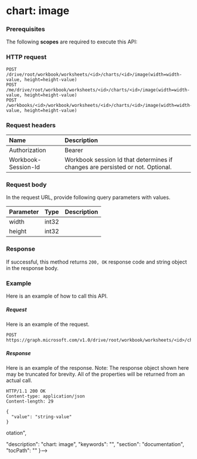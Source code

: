 # chart: image


### Prerequisites
The following **scopes** are required to execute this API: 
### HTTP request
<!-- { "blockType": "ignored" } -->
```http
POST /drive/root/workbook/worksheets/<id>/charts/<id>/image(width=width-value, height=height-value)
POST /me/drive/root/workbook/worksheets/<id>/charts/<id>/image(width=width-value, height=height-value)
POST /workbooks/<id>/workbook/worksheets/<id>/charts/<id>/image(width=width-value, height=height-value)

```
### Request headers
| Name       | Description|
|:---------------|:----------|
| Authorization  | Bearer <code>|
| Workbook-Session-Id  | Workbook session Id that determines if changes are persisted or not. Optional.|

### Request body
In the request URL, provide following query parameters with values.

| Parameter	   | Type	|Description|
|:---------------|:--------|:----------|
|width|int32||
|height|int32||

### Response
If successful, this method returns `200, OK` response code and string object in the response body.

### Example
Here is an example of how to call this API.
##### Request
Here is an example of the request.
<!-- {
  "blockType": "request",
  "name": "chart_image"
}-->
```http
POST https://graph.microsoft.com/v1.0/drive/root/workbook/worksheets/<id>/charts/<id>/image
```

##### Response
Here is an example of the response. Note: The response object shown here may be truncated for brevity. All of the properties will be returned from an actual call.
<!-- {
  "blockType": "response",
  "truncated": true,
  "@odata.type": "string"
} -->
```http
HTTP/1.1 200 OK
Content-type: application/json
Content-length: 29

{
  "value": "string-value"
}
```

<!-- uuid: 8fcb5dbc-d5aa-4681-8e31-b001d5168d79
2015-10-25 14:57:30 UTC -->
<!-- {
  "type": "#page.annotation",
  "description": "chart: image",
  "keywords": "",
  "section": "documentation",
  "tocPath": ""
}-->otation",
  "description": "chart: image",
  "keywords": "",
  "section": "documentation",
  "tocPath": ""
}-->